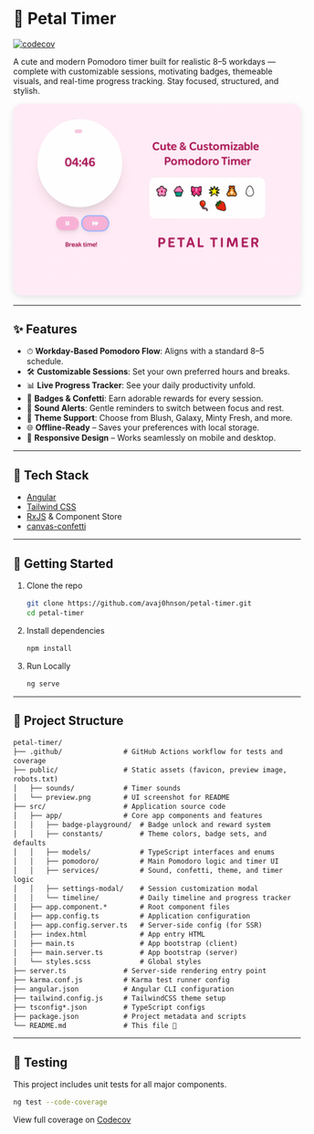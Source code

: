 # 🌸 Petal Timer
[![codecov](https://codecov.io/gh/avaj0hnson/petal-timer/branch/main/graph/badge.svg)](https://codecov.io/gh/avaj0hnson/petal-timer)

A cute and modern Pomodoro timer built for realistic 8–5 workdays — complete with customizable sessions, motivating badges, themeable visuals, and real-time progress tracking. Stay focused, structured, and stylish.

<img src="public/preview.png" alt="Petal Timer Preview" style="border-radius: 1rem; max-width: 100%; box-shadow: 0 4px 12px rgba(0,0,0,0.1);" />

---

## ✨ Features

- ⏱ **Workday-Based Pomodoro Flow**: Aligns with a standard 8–5 schedule.
- 🛠 **Customizable Sessions**: Set your own preferred hours and breaks.
- 📊 **Live Progress Tracker**: See your daily productivity unfold.
- 🌸 **Badges & Confetti**: Earn adorable rewards for every session.
- 🔔 **Sound Alerts**: Gentle reminders to switch between focus and rest.
- 🎨 **Theme Support**: Choose from Blush, Galaxy, Minty Fresh, and more.
- 🌐 **Offline-Ready** – Saves your preferences with local storage.
- 📱 **Responsive Design** – Works seamlessly on mobile and desktop.

---

## 🧱 Tech Stack

- [Angular](https://angular.io/)
- [Tailwind CSS](https://tailwindcss.com/)
- [RxJS](https://rxjs.dev/) & Component Store
- [canvas-confetti](https://www.npmjs.com/package/canvas-confetti)

---

## 🚀 Getting Started

1. Clone the repo  
   ```bash
   git clone https://github.com/avaj0hnson/petal-timer.git
   cd petal-timer
2. Install dependencies
   ```bash
   npm install
3. Run Locally
   ```bash
   ng serve

---

## 📁 Project Structure
```text
petal-timer/
├── .github/               # GitHub Actions workflow for tests and coverage
├── public/                # Static assets (favicon, preview image, robots.txt)
│   ├── sounds/            # Timer sounds
│   └── preview.png        # UI screenshot for README
├── src/                   # Application source code
│   ├── app/               # Core app components and features
│   │   ├── badge-playground/  # Badge unlock and reward system
│   │   ├── constants/         # Theme colors, badge sets, and defaults
│   │   ├── models/            # TypeScript interfaces and enums
│   │   ├── pomodoro/          # Main Pomodoro logic and timer UI
│   │   ├── services/          # Sound, confetti, theme, and timer logic
│   │   ├── settings-modal/    # Session customization modal
│   │   └── timeline/          # Daily timeline and progress tracker
│   ├── app.component.*        # Root component files
│   ├── app.config.ts          # Application configuration
│   ├── app.config.server.ts   # Server-side config (for SSR)
│   ├── index.html             # App entry HTML
│   ├── main.ts                # App bootstrap (client)
│   ├── main.server.ts         # App bootstrap (server)
│   └── styles.scss            # Global styles
├── server.ts              # Server-side rendering entry point
├── karma.conf.js          # Karma test runner config
├── angular.json           # Angular CLI configuration
├── tailwind.config.js     # TailwindCSS theme setup
├── tsconfig*.json         # TypeScript configs
├── package.json           # Project metadata and scripts
└── README.md              # This file 🌸
```

---

## 🧪 Testing

This project includes unit tests for all major components.

```bash
ng test --code-coverage
```

View full coverage on [Codecov](https://app.codecov.io/gh/avaj0hnson/petal-timer)
